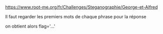 https://www.root-me.org/fr/Challenges/Steganographie/George-et-Alfred

Il faut regarder les premiers mots de chaque phrase pour la réponse 

on obtient alors flag='...'
